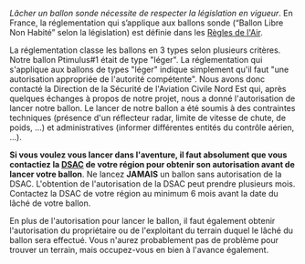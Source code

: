 *Lâcher un ballon sonde nécessite de respecter la législation en vigueur*. En France, la réglementation qui s’applique aux ballons sonde (“Ballon Libre Non Habité” selon la législation) est définie dans les [Règles de l'Air](https://www.sia.aviation-civile.gouv.fr/asp/frameset_fr.asp?m=26).

La réglementation classe les ballons en 3 types selon plusieurs critères. Notre ballon Ptimulus#1 était de type "léger". La réglementation qui s'applique aux ballons de types "léger" indique simplement qu'il faut "une autorisation appropriée de l'autorité compétente". Nous avons donc contacté la Direction de la Sécurité de l'Aviation Civile Nord Est qui, après quelques échanges à propos de notre projet, nous a donné l'autorisation de lancer notre ballon. Le lancer de notre ballon a été soumis à des contraintes techniques (présence d'un réflecteur radar, limite de vitesse de chute, de poids, ...) et administratives (informer différentes entités du contrôle aérien, ...).
 

__Si vous voulez vous lancer dans l'aventure, il faut absolument que vous contactiez la [DSAC](http://www.developpement-durable.gouv.fr/-Directions-de-la-Securite-de-l-.html) de votre région pour obtenir son autorisation avant de lancer votre ballon__. Ne lancez __JAMAIS__ un ballon sans autorisation de la DSAC. 
L'obtention de l'autorisation de la DSAC peut prendre plusieurs mois. Contactez la DSAC de votre région au minimum 6 mois avant la date du lâché de votre ballon.


En plus de l'autorisation pour lancer le ballon, il faut également obtenir l'autorisation du propriétaire ou de l'exploitant du terrain duquel le lâché du ballon sera effectué. Vous n'aurez probablement pas de problème pour trouver un terrain, mais occupez-vous en bien à l'avance également.
